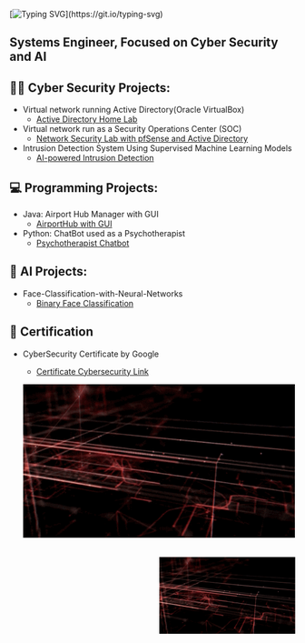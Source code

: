 [![Typing SVG](https://readme-typing-svg.herokuapp.com?font=Fira+Code&size=26&duration=4000&pause=1000&color=00C853&vCenter=true&width=480&lines=HI%2C+I'M+CHRIS!)](https://git.io/typing-svg)

## Systems Engineer, Focused on Cyber Security and AI 

## 👨‍💻 Cyber Security Projects:
- Virtual network running Active Directory(Oracle VirtualBox)
  - [Active Directory Home Lab](https://github.com/ChrisXioannou/HomeLabDirectory)
- Virtual network run as a Security Operations Center (SOC)
  - [Network Security Lab with pfSense and Active Directory](https://github.com/ChrisXioannou/SOC_PFSPLINE)
- Intrusion Detection System Using Supervised Machine Learning Models
  - [AI-powered Intrusion Detection](https://github.com/ChrisXioannou/Intrusion-Detection-System-Using-Supervised-Machine-Learning-Models)
  
## 💻 Programming Projects: 
- Java: Airport Hub Manager with GUI
  - [AirportHub with GUI](https://github.com/ChrisXioannou/Airport-Hub-Manager)
- Python: ChatBot used as a Psychotherapist
  - [Psychotherapist Chatbot](https://github.com/ChrisXioannou/Psychotherapist-Chatbot)

## 🧠 AI Projects: 
- Face-Classification-with-Neural-Networks
  - [Binary Face Classification](https://github.com/ChrisXioannou/Face-Classification-with-Neural-Networks)


## 📜 Certification
- CyberSecurity Certificate by Google 
  - [Certificate Cybersecurity Link](https://coursera.org/verify/professional-cert/P8EV4EFLXEVX)

  <img src="./GIF%20by%20Vulture.com.gif"
       alt="Cybersecurity Banner (Vulture)" width="500" />
  <br/><br/>

<!-- Right-side GIF -->
<img src="./GIF%20by%20Vulture.com.gif" alt="Cyber GIF" align="right" width="240" />

